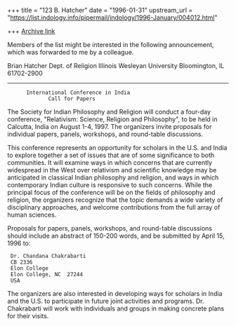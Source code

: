 +++
title = "123 B. Hatcher"
date = "1996-01-31"
upstream_url = "https://list.indology.info/pipermail/indology/1996-January/004012.html"

+++
[Archive link](https://list.indology.info/pipermail/indology/1996-January/004012.html)


Members of the list might be interested in the following announcement, 
which was forwarded to me by a colleague.

Brian Hatcher
Dept. of Religion
Illinois Wesleyan University
Bloomington, IL  61702-2900

****************************************************************************

          International Conference in India
                 Call for Papers


The Society for Indian Philosophy and Religion will conduct a
four-day conference, "Relativism: Science, Religion and
Philosophy", to be held in Calcutta, India on August 1-4, 1997. 
The organizers invite proposals for individual papers, panels,
workshops, and round-table discussions.  

This conference represents an opportunity for scholars in the
U.S. and India to explore together a set of issues that are of
some significance to both communities.  It will examine ways in
which concerns that are currently widespread in the West over
relativism and scientific knowledge may be anticipated in
classical Indian philosophy and religion, and ways in which
contemporary Indian culture is responsive to such concerns. 
While the principal focus of the conference will be on the fields
of philosophy and religion, the organizers recognize that the
topic demands a wide variety of disciplinary approaches, and
welcome contributions from the full array of human sciences.

Proposals for papers, panels, workshops, and round-table
discussions should include an abstract of 150-200 words, and be
submitted by April 15, 1996 to:

     Dr. Chandana Chakrabarti
     CB 2336
     Elon College
     Elon College, NC  27244
     USA

The organizers are also interested in developing ways for
scholars in India and the U.S. to participate in future joint
activities and programs.  Dr. Chakrabarti will work with
individuals and groups in making concrete plans for their visits.









